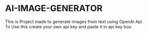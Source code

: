 # AI-IMAGE-GENERATOR
This is Project made to generate images from text using OpenAi Api  
To Use this create your own api key and paste it in api key box.
